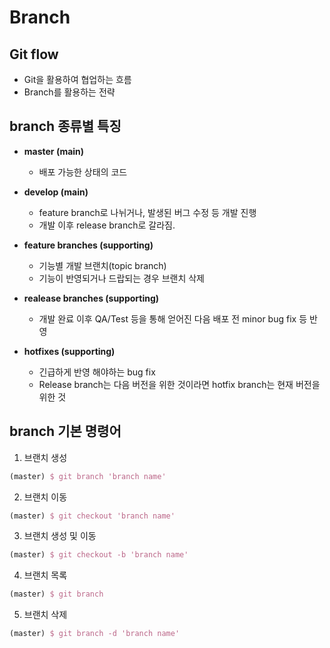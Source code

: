 # Branch



## Git flow

- Git을 활용하여 협업하는 흐름
- Branch를 활용하는 전략



## branch 종류별 특징

- **master (main)**
  - 배포 가능한 상태의 코드

- **develop (main)**
  - feature branch로 나뉘거나, 발생된 버그 수정 등 개발 진행
  - 개발 이후 release branch로 갈라짐.
- **feature branches (supporting)**
  - 기능별 개발 브랜치(topic branch)
  - 기능이 반영되거나 드랍되는 경우 브랜치 삭제
- **realease branches (supporting)**
  - 개발 완료 이후 QA/Test 등을 통해 얻어진 다음 배포 전 minor bug fix 등 반영
- **hotfixes (supporting)**
  - 긴급하게 반영 해야하는 bug fix
  - Release branch는 다음 버전을 위한 것이라면 hotfix branch는 현재 버전을 위한 것





## branch 기본 명령어

1. 브랜치 생성

```tex
(master) $ git branch 'branch name'
```

2. 브랜치 이동

```tex
(master) $ git checkout 'branch name'
```

3. 브랜치 생성 및 이동

```tex
(master) $ git checkout -b 'branch name'
```

4. 브랜치 목록

```tex
(master) $ git branch
```

5. 브랜치 삭제

```tex
(master) $ git branch -d 'branch name'
```









